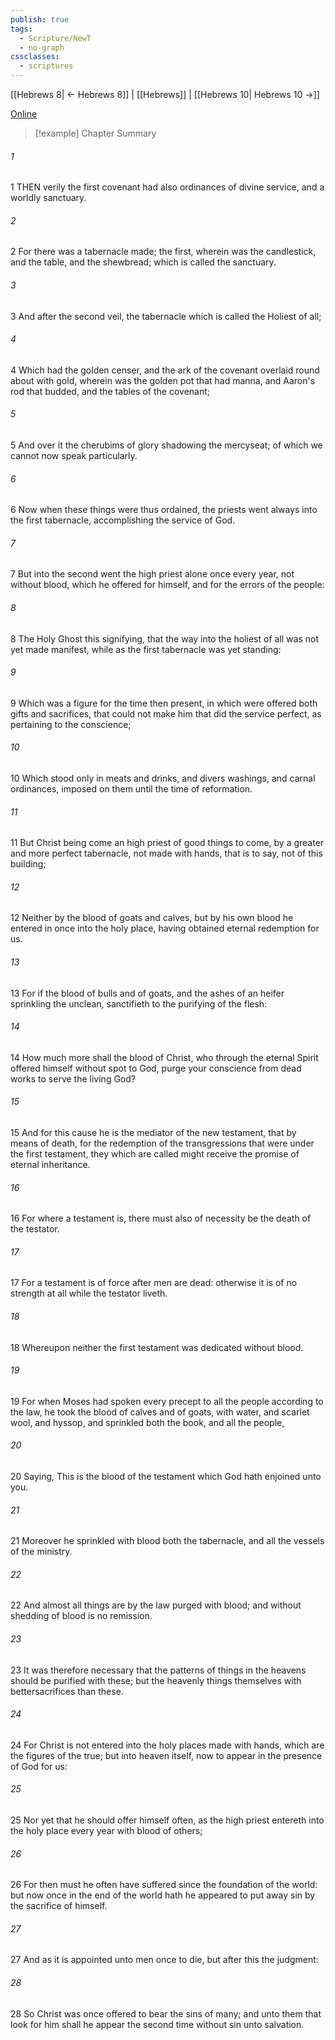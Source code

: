 ```yaml
---
publish: true
tags:
  - Scripture/NewT
  - no-graph
cssclasses:
  - scriptures
---
```

[[Hebrews 8| ← Hebrews 8]] | [[Hebrews]] | [[Hebrews 10| Hebrews 10 →]]

[Online](https://churchofjesuschrist.org/study/scriptures/nt/heb/9?lang=eng)

>[!example] Chapter Summary
>
###### 1
1 THEN verily the first covenant had also ordinances of divine service, and a worldly sanctuary.
###### 2
2 For there was a tabernacle made; the first, wherein was the candlestick, and the table, and the shewbread; which is called the sanctuary.
###### 3
3 And after the second veil, the tabernacle which is called the Holiest of all;
###### 4
4 Which had the golden censer, and the ark of the covenant overlaid round about with gold, wherein was the golden pot that had manna, and Aaron's rod that budded, and the tables of the covenant;
###### 5
5 And over it the cherubims of glory shadowing the mercyseat; of which we cannot now speak particularly.
###### 6
6 Now when these things were thus ordained, the priests went always into the first tabernacle, accomplishing the service of God.
###### 7
7 But into the second went the high priest alone once every year, not without blood, which he offered for himself, and for the errors of the people:
###### 8
8 The Holy Ghost this signifying, that the way into the holiest of all was not yet made manifest, while as the first tabernacle was yet standing:
###### 9
9 Which was a figure for the time then present, in which were offered both gifts and sacrifices, that could not make him that did the service perfect, as pertaining to the conscience;
###### 10
10 Which stood only in meats and drinks, and divers washings, and carnal ordinances, imposed on them until the time of reformation.
###### 11
11 But Christ being come an high priest of good things to come, by a greater and more perfect tabernacle, not made with hands, that is to say, not of this building;
###### 12
12 Neither by the blood of goats and calves, but by his own blood he entered in once into the holy place, having obtained eternal redemption for us.
###### 13
13 For if the blood of bulls and of goats, and the ashes of an heifer sprinkling the unclean, sanctifieth to the purifying of the flesh:
###### 14
14 How much more shall the blood of Christ, who through the eternal Spirit offered himself without spot to God, purge your conscience from dead works to serve the living God?
###### 15
15 And for this cause he is the mediator of the new testament, that by means of death, for the redemption of the transgressions that were under the first testament, they which are called might receive the promise of eternal inheritance.
###### 16
16 For where a testament is, there must also of necessity be the death of the testator.
###### 17
17 For a testament is of force after men are dead: otherwise it is of no strength at all while the testator liveth.
###### 18
18 Whereupon neither the first testament was dedicated without blood.
###### 19
19 For when Moses had spoken every precept to all the people according to the law, he took the blood of calves and of goats, with water, and scarlet wool, and hyssop, and sprinkled both the book, and all the people,
###### 20
20 Saying, This is the blood of the testament which God hath enjoined unto you.
###### 21
21 Moreover he sprinkled with blood both the tabernacle, and all the vessels of the ministry.
###### 22
22 And almost all things are by the law purged with blood; and without shedding of blood is no remission.
###### 23
23 It was therefore necessary that the patterns of things in the heavens should be purified with these; but the heavenly things themselves with bettersacrifices than these.
###### 24
24 For Christ is not entered into the holy places made with hands, which are the figures of the true; but into heaven itself, now to appear in the presence of God for us:
###### 25
25 Nor yet that he should offer himself often, as the high priest entereth into the holy place every year with blood of others;
###### 26
26 For then must he often have suffered since the foundation of the world: but now once in the end of the world hath he appeared to put away sin by the sacrifice of himself.
###### 27
27 And as it is appointed unto men once to die, but after this the judgment:
###### 28
28 So Christ was once offered to bear the sins of many; and unto them that look for him shall he appear the second time without sin unto salvation.



